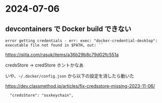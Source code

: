 # 2024-07-06
## devcontainers で Docker build できない

```
error getting credentials - err: exec: "docker-credential-desktop": executable file not found in $PATH, out: ``
```

https://qiita.com/rasuk/items/a36b29b8c79d02fc551a

credsStore -> credStore ホントかなあ

いや、`~/.docker/config.json` から以下の設定を消したら動いた

https://dev.classmethod.jp/articles/fix-credsstore-missing-2023-11-06/

```
  "credsStore": "osxkeychain",
```


